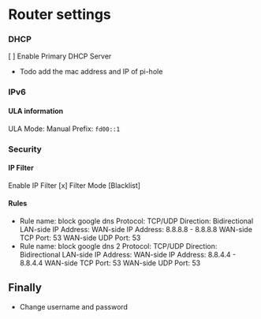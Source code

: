 # Router settings

### DHCP
[ ] Enable Primary DHCP Server

- Todo add the mac address and IP of pi-hole


### IPv6

#### ULA information
ULA Mode: Manual
Prefix: `fd00::1`


### Security

#### IP Filter
Enable IP Filter [x]
Filter Mode [Blacklist]

#### Rules
- Rule name: block google dns
  Protocol: TCP/UDP
  Direction: Bidirectional
  LAN-side IP Address: <empty>
  WAN-side IP Address: 8.8.8.8 - 8.8.8.8
  WAN-side TCP Port: 53
  WAN-side UDP Port: 53
- Rule name: block google dns 2
  Protocol: TCP/UDP
  Direction: Bidirectional
  LAN-side IP Address: <empty>
  WAN-side IP Address: 8.8.4.4 - 8.8.4.4
  WAN-side TCP Port: 53
  WAN-side UDP Port: 53

## Finally
- Change username and password
